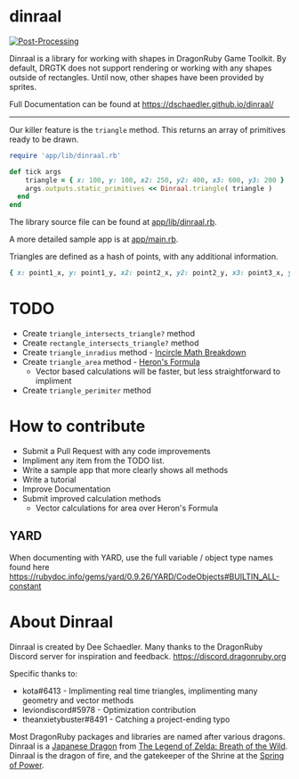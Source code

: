 # dinraal

[![Post-Processing](https://github.com/DSchaedler/dinraal/actions/workflows/post-processing.yml/badge.svg)](https://github.com/DSchaedler/dinraal/actions/workflows/post-proecessing.yml)

Dinraal is a library for working with shapes in DragonRuby Game Toolkit. By default, DRGTK does not support rendering or working with any shapes outside of rectangles. Until now, other shapes have been provided by sprites.

Full Documentation can be found at https://dschaedler.github.io/dinraal/

---

Our killer feature is the `triangle` method. This returns an array of primitives ready to be drawn.

```ruby
require 'app/lib/dinraal.rb'

def tick args
    triangle = { x: 100, y: 100, x2: 250, y2: 400, x3: 600, y3: 200 }
    args.outputs.static_primitives << Dinraal.triangle( triangle )
  end
end
```

The library source file can be found at [app/lib/dinraal.rb](https://github.com/DSchaedler/dinraal/blob/main/app/lib/dinraal.rb).

A more detailed sample app is at [app/main.rb](https://github.com/DSchaedler/dinraal/blob/main/app/main.rb).

Triangles are defined as a hash of points, with any additional information.

```ruby
{ x: point1_x, y: point1_y, x2: point2_x, y2: point2_y, x3: point3_x, y3: point3_y, r: red, g: green, b: blue, a: alpha }
```

# TODO
- Create `triangle_intersects_triangle?` method
- Create `rectangle_intersects_triangle?` method
- Create `triangle_inradius` method - [Incircle Math Breakdown](https://artofproblemsolving.com/wiki/index.php/Incircle)
- Create `triangle_area` method - [Heron's Formula](https://artofproblemsolving.com/wiki/index.php/Heron%27s_Formula)
  - Vector based calculations will be faster, but less straightforward to impliment
- Create `triangle_perimiter` method

# How to contribute
- Submit a Pull Request with any code improvements
- Impliment any item from the TODO list.
- Write a sample app that more clearly shows all methods
- Write a tutorial
- Improve Documentation
- Submit improved calculation methods
  - Vector calculations for area over Heron's Formula

## YARD
When documenting with YARD, use the full variable / object type names found here https://rubydoc.info/gems/yard/0.9.26/YARD/CodeObjects#BUILTIN_ALL-constant

# About Dinraal
Dinraal is created by Dee Schaedler. Many thanks to the DragonRuby Discord server for inspiration and feedback. https://discord.dragonruby.org

Specific thanks to:  
- kota#6413             - Implimenting real time triangles, implimenting many geometry and vector methods  
- leviondiscord#5978    - Optimization contribution  
- theanxietybuster#8491 - Catching a project-ending typo  

Most DragonRuby packages and libraries are named after various dragons. Dinraal is a [Japanese Dragon](https://en.wikipedia.org/wiki/Japanese_dragon) from [The Legend of Zelda: Breath of the Wild](https://en.wikipedia.org/wiki/The_Legend_of_Zelda:_Breath_of_the_Wild). Dinraal is the dragon of fire, and the gatekeeper of the Shrine at the [Spring of Power](https://zelda.fandom.com/wiki/Spring_of_Power).
